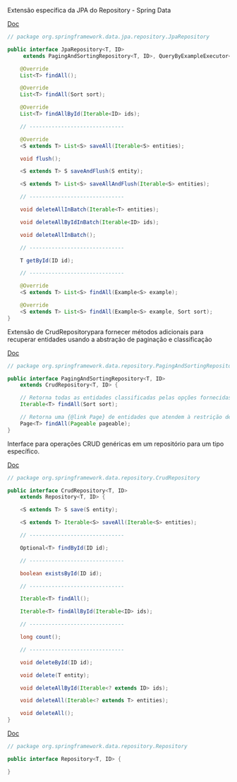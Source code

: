 Extensão específica da JPA do Repository - Spring Data

[Doc](https://docs.spring.io/spring-data/jpa/docs/current/api/org/springframework/data/jpa/repository/JpaRepository.html)

```java
// package org.springframework.data.jpa.repository.JpaRepository

public interface JpaRepository<T, ID>
     extends PagingAndSortingRepository<T, ID>, QueryByExampleExecutor<T> {

    @Override
    List<T> findAll();

    @Override
    List<T> findAll(Sort sort);

    @Override
    List<T> findAllById(Iterable<ID> ids);

    // ------------------------------

    @Override
    <S extends T> List<S> saveAll(Iterable<S> entities);

    void flush();

    <S extends T> S saveAndFlush(S entity);

    <S extends T> List<S> saveAllAndFlush(Iterable<S> entities);

    // ------------------------------

    void deleteAllInBatch(Iterable<T> entities);

    void deleteAllByIdInBatch(Iterable<ID> ids);

    void deleteAllInBatch();

    // ------------------------------

    T getById(ID id);

    // ------------------------------

    @Override
    <S extends T> List<S> findAll(Example<S> example);

    @Override
    <S extends T> List<S> findAll(Example<S> example, Sort sort);
}

```

Extensão de CrudRepositorypara fornecer métodos adicionais para recuperar entidades usando a abstração de paginação e classificação

[Doc](https://docs.spring.io/spring-data/commons/docs/current/api/org/springframework/data/repository/PagingAndSortingRepository.html)

```java
// package org.springframework.data.repository.PagingAndSortingRepository

public interface PagingAndSortingRepository<T, ID>
    extends CrudRepository<T, ID> {

    // Retorna todas as entidades classificadas pelas opções fornecidas
    Iterable<T> findAll(Sort sort);

    // Retorna uma {@link Page} de entidades que atendem à restrição de paginação fornecida no objeto {@code Pageable}.
    Page<T> findAll(Pageable pageable);
}

```

Interface para operações CRUD genéricas em um repositório para um tipo específico.

[Doc](https://docs.spring.io/spring-data/commons/docs/current/api/org/springframework/data/repository/CrudRepository.html)

```java
// package org.springframework.data.repository.CrudRepository

public interface CrudRepository<T, ID>
    extends Repository<T, ID> {

    <S extends T> S save(S entity);

    <S extends T> Iterable<S> saveAll(Iterable<S> entities);

    // ------------------------------

    Optional<T> findById(ID id);

    // ------------------------------

    boolean existsById(ID id);

    // ------------------------------

    Iterable<T> findAll();

    Iterable<T> findAllById(Iterable<ID> ids);

    // ------------------------------

    long count();

    // ------------------------------

    void deleteById(ID id);

    void delete(T entity);

    void deleteAllById(Iterable<? extends ID> ids);

    void deleteAll(Iterable<? extends T> entities);

    void deleteAll();
}
```

[Doc](https://docs.spring.io/spring-data/commons/docs/current/api/org/springframework/data/repository/Repository.html)

```java
// package org.springframework.data.repository.Repository

public interface Repository<T, ID> {

}
```

